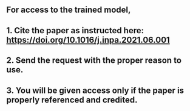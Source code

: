 ## For access to the trained model,
## 1. Cite the paper as instructed here: https://doi.org/10.1016/j.inpa.2021.06.001
## 2. Send the request with the proper reason to use.
## 3. You will be given access only if the paper is properly referenced and credited.